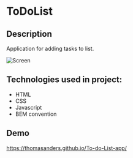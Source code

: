 # ToDoList 
## Description
Application for adding tasks to list. 

![Screen](https://github.com/thomasanders/To-do-List-app/blob/main/images/Zrzut%20ekranu%202023-12-12%20103508.jpg)
## Technologies used in project:
- HTML
- CSS
- Javascript
- BEM convention
## Demo
https://thomasanders.github.io/To-do-List-app/
